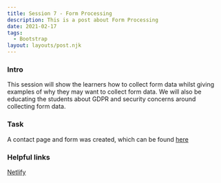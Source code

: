 ```yaml
---
title: Session 7 - Form Processing
description: This is a post about Form Processing 
date: 2021-02-17
tags:
  - Bootstrap
layout: layouts/post.njk
---
```


### Intro

This session will show the learners how to collect form data whilst giving examples of why they may want to collect form data. We will also be educating the students about GDPR and security concerns around collecting form data.

### Task 

A contact page and form was created, which can be found [here](https://jennytan.netlify.app/contact/)

### Helpful links

[Netlify](https://docs.netlify.com/forms/setup/)
